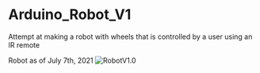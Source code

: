 # Arduino_Robot_V1
Attempt at making a robot with wheels that is controlled by a user using an IR remote

Robot as of July 7th, 2021
![RobotV1.0](https://github.com/JoshuaP199/Arduino_Robot_V1/7_18_2021.jpg?raw=true)
